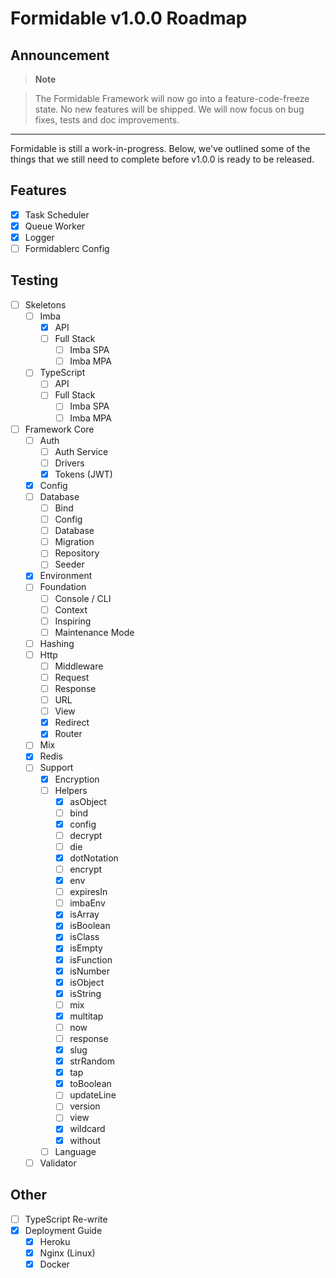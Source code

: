 # Formidable v1.0.0 Roadmap

## Announcement

> **Note**

> The Formidable Framework will now go into a feature-code-freeze state. No new features will be shipped. We will now focus on bug fixes, tests and doc improvements.

----------

Formidable is still a work-in-progress. Below, we've outlined some of the things that we still need to complete before v1.0.0 is ready to be released.

## Features

- [x] Task Scheduler
- [x] Queue Worker
- [x] Logger
- [ ] Formidablerc Config

## Testing

- [ ] Skeletons
    - [ ] Imba
        - [x] API
        - [ ] Full Stack
            - [ ] Imba SPA
            - [ ] Imba MPA
    - [ ] TypeScript
        - [ ] API
        - [ ] Full Stack
            - [ ] Imba SPA
            - [ ] Imba MPA
- [ ] Framework Core
    - [ ] Auth
        - [ ] Auth Service
        - [ ] Drivers
        - [x] Tokens (JWT)
    - [x] Config
    - [ ] Database
        - [ ] Bind
        - [ ] Config
        - [ ] Database
        - [ ] Migration
        - [ ] Repository
        - [ ] Seeder
    - [x] Environment
    - [ ] Foundation
        - [ ] Console / CLI
        - [ ] Context
        - [ ] Inspiring
        - [ ] Maintenance Mode
    - [ ] Hashing
    - [ ] Http
        - [ ] Middleware
        - [ ] Request
        - [ ] Response
        - [ ] URL
        - [ ] View
        - [x] Redirect
        - [x] Router
    - [ ] Mix
    - [x] Redis
    - [ ] Support
        - [x] Encryption
        - [ ] Helpers
            - [x] asObject
            - [ ] bind
            - [x] config
            - [ ] decrypt
            - [ ] die
            - [x] dotNotation
            - [ ] encrypt
            - [x] env
            - [ ] expiresIn
            - [ ] imbaEnv
            - [x] isArray
            - [x] isBoolean
            - [x] isClass
            - [x] isEmpty
            - [x] isFunction
            - [x] isNumber
            - [x] isObject
            - [x] isString
            - [ ] mix
            - [x] multitap
            - [ ] now
            - [ ] response
            - [x] slug
            - [x] strRandom
            - [x] tap
            - [x] toBoolean
            - [ ] updateLine
            - [ ] version
            - [ ] view
            - [x] wildcard
            - [x] without
        - [ ] Language
    - [ ] Validator

## Other

- [ ] TypeScript Re-write
- [x] Deployment Guide
    - [x] Heroku
    - [x] Nginx (Linux)
    - [x] Docker
